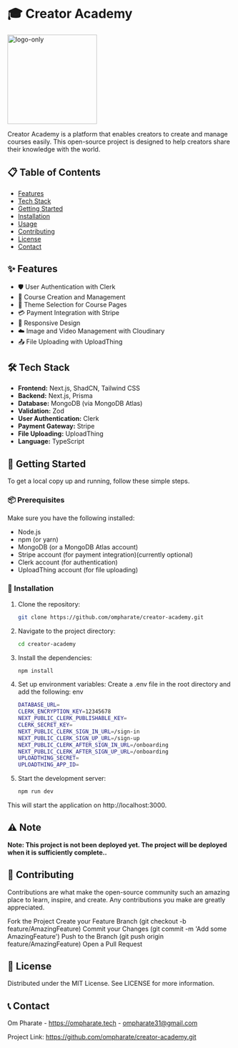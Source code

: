 # 🎓 Creator Academy

<a href="https://imgbb.com/"><img src="https://i.ibb.co/cDDN8T9/logo-only.png" alt="logo-only" border="0" width="200" height="200"></a>

Creator Academy is a platform that enables creators to create and manage courses easily. This open-source project is designed to help creators share their knowledge with the world.

## 📋 Table of Contents

- [Features](#features)
- [Tech Stack](#tech-stack)
- [Getting Started](#getting-started)
- [Installation](#installation)
- [Usage](#usage)
- [Contributing](#contributing)
- [License](#license)
- [Contact](#contact)

## ✨ Features

- 🛡️ User Authentication with Clerk
- 📝 Course Creation and Management
- 🎨 Theme Selection for Course Pages
- 💳 Payment Integration with Stripe
- 📱 Responsive Design
- ☁️ Image and Video Management with Cloudinary
- 📤 File Uploading with UploadThing

## 🛠️ Tech Stack

- **Frontend:** Next.js, ShadCN, Tailwind CSS
- **Backend:** Next.js, Prisma
- **Database:** MongoDB (via MongoDB Atlas)
- **Validation:** Zod
- **User Authentication:** Clerk
- **Payment Gateway:** Stripe
- **File Uploading:** UploadThing
- **Language:** TypeScript

## 🚀 Getting Started

To get a local copy up and running, follow these simple steps.

### 📦 Prerequisites

Make sure you have the following installed:

- Node.js
- npm (or yarn)
- MongoDB (or a MongoDB Atlas account)
- Stripe account (for payment integration)(currently optional)
- Clerk account (for authentication)
- UploadThing account (for file uploading)

### 🔧 Installation

1. Clone the repository:

   ```bash
   git clone https://github.com/ompharate/creator-academy.git

   ```

2. Navigate to the project directory:

   ```bash
   cd creator-academy

   ```

3. Install the dependencies:
   ```bash
   npm install
   ```
4. Set up environment variables:
   Create a .env file in the root directory and add the following:
   env

   ```bash
   DATABASE_URL=
   CLERK_ENCRYPTION_KEY=12345678
   NEXT_PUBLIC_CLERK_PUBLISHABLE_KEY=
   CLERK_SECRET_KEY=
   NEXT_PUBLIC_CLERK_SIGN_IN_URL=/sign-in
   NEXT_PUBLIC_CLERK_SIGN_UP_URL=/sign-up
   NEXT_PUBLIC_CLERK_AFTER_SIGN_IN_URL=/onboarding
   NEXT_PUBLIC_CLERK_AFTER_SIGN_UP_URL=/onboarding
   UPLOADTHING_SECRET=
   UPLOADTHING_APP_ID=

   ```

5. Start the development server:
   ```bash
   npm run dev
   ```

This will start the application on http://localhost:3000.

## ⚠️ Note

**Note: This project is not been deployed yet. The project will be deployed when it is sufficiently complete..**

## 🤝 Contributing

Contributions are what make the open-source community such an amazing place to learn, inspire, and create. Any contributions you make are greatly appreciated.

Fork the Project
Create your Feature Branch (git checkout -b feature/AmazingFeature)
Commit your Changes (git commit -m 'Add some AmazingFeature')
Push to the Branch (git push origin feature/AmazingFeature)
Open a Pull Request

## 📜 License

Distributed under the MIT License. See LICENSE for more information.

## 📞 Contact

Om Pharate - https://ompharate.tech - ompharate31@gmail.com

Project Link: https://github.com/ompharate/creator-academy.git
